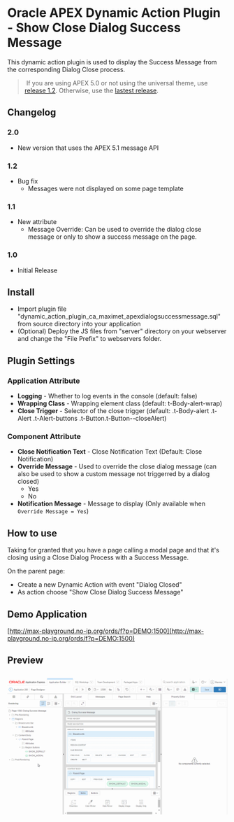 # Oracle APEX Dynamic Action Plugin - Show Close Dialog Success Message
This dynamic action plugin is used to display the Success Message from the corresponding Dialog Close process.

> If you are using APEX 5.0 or not using the universal theme, use [release 1.2](../../releases/tag/v1.2). Otherwise, use the [lastest release](../../releases/latest).

## Changelog
### 2.0
  - New version that uses the APEX 5.1 message API

### 1.2
  - Bug fix
    - Messages were not displayed on some page template

### 1.1
  - New attribute
    - Message Override: Can be used to override the dialog close message or only to show a success message on the page.

### 1.0
  - Initial Release

## Install
- Import plugin file "dynamic_action_plugin_ca_maximet_apexdialogsuccessmessage.sql" from source directory into your application
- (Optional) Deploy the JS files from "server" directory on your webserver and change the "File Prefix" to webservers folder.

## Plugin Settings
### Application Attribute
- **Logging** - Whether to log events in the console (default: false)
- **Wrapping Class** - Wrapping element class (default: t-Body-alert-wrap)
- **Close Trigger** - Selector of the close trigger (default: .t-Body-alert .t-Alert .t-Alert-buttons .t-Button.t-Button--closeAlert)

### Component Attribute
- **Close Notification Text** - Close Notification Text (Default: Close Notification)
- **Override Message** - Used to override the close dialog message (can also be used to show a custom message not triggerred by a dialog closed)
  - Yes
  - No
- **Notification Message** - Message to display (Only available when `Override Message = Yes`)

## How to use
Taking for granted that you have a page calling a modal page and that it's closing using a Close Dialog Process with a Success Message.

On the parent page:
- Create a new Dynamic Action with event "Dialog Closed"
- As action choose "Show Close Dialog Success Message"

## Demo Application
[http://max-playground.no-ip.org/ords/f?p=DEMO:1500](http://max-playground.no-ip.org/ords/f?p=DEMO:1500)

## Preview
## ![](https://github.com/maxime-tremblay/apex-plugin-dialogsuccessmessage/blob/master/preview.gif)